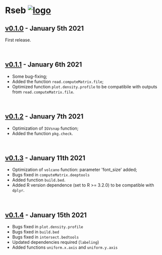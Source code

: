 # Rseb [![logo](<img src="https://sebastian-gregoricchio.github.io/Rseb/Rseb_logo.svg" align="right" height = 150/>)](https://sebastian-gregoricchio.github.io/Rseb/)

## [v0.1.0](https://github.com/sebastian-gregoricchio/Rseb/releases/tag/0.1.4) - January 5th 2021
First release.

<br /> 

## [v0.1.1](https://github.com/sebastian-gregoricchio/Rseb/releases/tag/0.1.1) - January 6th 2021
* Some bug-fixing;
* Added the function `read.computeMatrix.file`;
* Optimized function `plot.density.profile` to be compatibile with outputs from `read.computeMatrix.file`.

<br /> 

## [v0.1.2](https://github.com/sebastian-gregoricchio/Rseb/releases/tag/0.1.2) - January 7th 2021
* Optimization of `IGVsnap` function;
* Added the function `pkg.check`.

<br /> 

## [v0.1.3](https://github.com/sebastian-gregoricchio/Rseb/releases/tag/0.1.3) - January 11th 2021
* Optimization of `volcano` function: parameter 'font_size' added;
* Bugs fixed in `computeMatrix.deeptools`
* Added function `build.bed`.
* Added R version dependence (set to R >= 3.2.0) to be compatible with `dplyr`.

<br /> 

## [v0.1.4](https://github.com/sebastian-gregoricchio/Rseb/releases/tag/0.1.4) - January 15th 2021
* Bugs fixed in `plot.density.profile`
* Bugs fixed in `build.bed`
* Bugs fixed in `intersect.bedtools`
* Updated dependencies required (`labeling`)
* Added functions `uniform.x.axis` and `uniform.y.axis`
